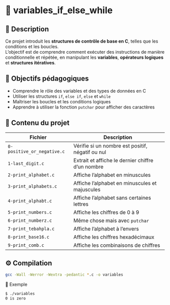 # 🧩 variables_if_else_while

## 📘 Description  
Ce projet introduit les **structures de contrôle de base en C**, telles que les conditions et les boucles.  
L’objectif est de comprendre comment exécuter des instructions de manière conditionnelle et répétée, en manipulant les **variables**, **opérateurs logiques** et **structures itératives**.

## 🎯 Objectifs pédagogiques  
- Comprendre le rôle des variables et des types de données en C  
- Utiliser les structures `if`, `else if`, `else` et `while`  
- Maîtriser les boucles et les conditions logiques  
- Apprendre à utiliser la fonction `putchar` pour afficher des caractères  

## 📂 Contenu du projet  

| Fichier | Description |
|----------|-------------|
| `0-positive_or_negative.c` | Vérifie si un nombre est positif, négatif ou nul |
| `1-last_digit.c` | Extrait et affiche le dernier chiffre d’un nombre |
| `2-print_alphabet.c` | Affiche l’alphabet en minuscules |
| `3-print_alphabets.c` | Affiche l’alphabet en minuscules et majuscules |
| `4-print_alphabt.c` | Affiche l’alphabet sans certaines lettres |
| `5-print_numbers.c` | Affiche les chiffres de 0 à 9 |
| `6-print_numberz.c` | Même chose mais avec `putchar` |
| `7-print_tebahpla.c` | Affiche l’alphabet à l’envers |
| `8-print_base16.c` | Affiche les chiffres hexadécimaux |
| `9-print_comb.c` | Affiche les combinaisons de chiffres |

## ⚙️ Compilation  
```bash
gcc -Wall -Werror -Wextra -pedantic *.c -o variables

```
🧠 Exemple
```bash
$ ./variables
0 is zero
```
